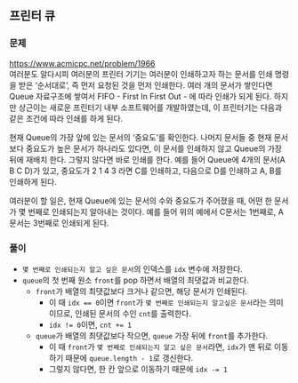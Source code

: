 ## 프린터 큐
### 문제
https://www.acmicpc.net/problem/1966  
여러분도 알다시피 여러분의 프린터 기기는 여러분이 인쇄하고자 하는 문서를 인쇄 명령을 받은 ‘순서대로’, 즉 먼저 요청된 것을 먼저 인쇄한다. 여러 개의 문서가 쌓인다면 Queue 자료구조에 쌓여서 FIFO - First In First Out - 에 따라 인쇄가 되게 된다. 하지만 상근이는 새로운 프린터기 내부 소프트웨어를 개발하였는데, 이 프린터기는 다음과 같은 조건에 따라 인쇄를 하게 된다.

현재 Queue의 가장 앞에 있는 문서의 ‘중요도’를 확인한다.
나머지 문서들 중 현재 문서보다 중요도가 높은 문서가 하나라도 있다면, 이 문서를 인쇄하지 않고 Queue의 가장 뒤에 재배치 한다. 그렇지 않다면 바로 인쇄를 한다.
예를 들어 Queue에 4개의 문서(A B C D)가 있고, 중요도가 2 1 4 3 라면 C를 인쇄하고, 다음으로 D를 인쇄하고 A, B를 인쇄하게 된다.

여러분이 할 일은, 현재 Queue에 있는 문서의 수와 중요도가 주어졌을 때, 어떤 한 문서가 몇 번째로 인쇄되는지 알아내는 것이다. 예를 들어 위의 예에서 C문서는 1번째로, A문서는 3번째로 인쇄되게 된다.
### 풀이
- ```몇 번째로 인쇄되는지 알고 싶은 문서```의 인덱스를 ```idx``` 변수에 저장한다.
- ```queue```의 첫 번째 원소 ```front```를 pop 하면서 배열의 최댓값과 비교한다.
    - ```front```가 배열의 최댓값보다 크거나 같으면, 해당 문서가 인쇄된다.
        - 이 때 ```idx == 0```이면 ```front```가 ```몇 번째로 인쇄되는지 알고싶은 문서```라는 의미이므로, 인쇄된 문서의 수인 ```cnt```를 출력한다.
        - ```idx != 0```이면, ```cnt += 1```
    - ```queue```가 배열의 최댓값보다 작으면, ```queue``` 가장 뒤에 ```front```를 추가한다.
        - 이 때 ```front```가 ```몇 번째로 인쇄되는지 알고 싶은 문서```라면, ```idx```가 맨 뒤로 이동하기 때문에 ```queue.length - 1```로 갱신한다.
        - 그렇지 않다면, 한 칸 앞으로 이동하기 때문에 ```idx -= 1```
